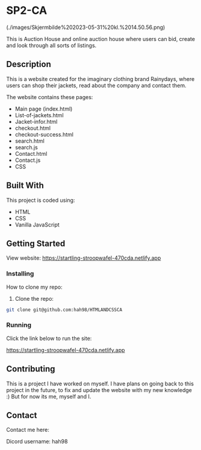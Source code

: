 # SP2-CA


(./images/Skjermbilde%202023-05-31%20kl.%2014.50.56.png)

This is Auction House and online auction house where users can bid, 
create and look through all sorts of listings. 

## Description

This is a website created for the imaginary clothing brand Rainydays, where users can shop their jackets,
read about the company and contact them.

The website contains these pages:

- Main page (index.html)
- List-of-jackets.html
- Jacket-infor.html
- checkout.html
- checkout-success.html
- search.html
- search.js
- Contact.html
- Contact.js
- CSS

## Built With

This project is coded using:

- HTML
- CSS
- Vanilla JavaScript

## Getting Started

View website: https://startling-stroopwafel-470cda.netlify.app

### Installing

How to clone my repo: 

1. Clone the repo:

```bash
git clone git@github.com:hah98/HTMLANDCSSCA
```

### Running

Click the link below to run the site:

https://startling-stroopwafel-470cda.netlify.app

## Contributing

This is a project I have worked on myself. I have plans on going back to this project in the future, to fix and update the website with my new knowledge :) But for now its me, myself and I.

## Contact

Contact me here:

Dicord username: hah98
